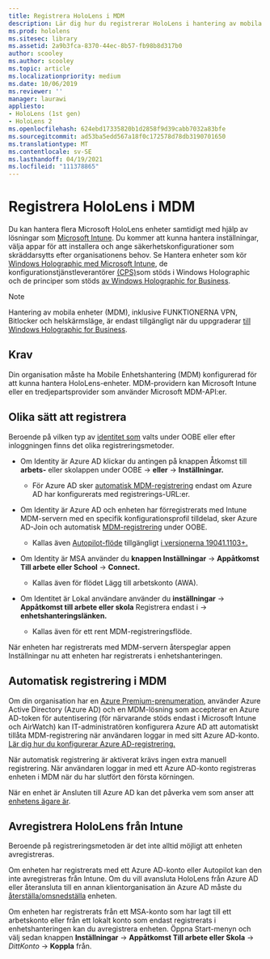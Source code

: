 ```yaml
---
title: Registrera HoloLens i MDM
description: Lär dig hur du registrerar HoloLens i hantering av mobila enheter (MDM) för enklare hantering av flera enheter.
ms.prod: hololens
ms.sitesec: library
ms.assetid: 2a9b3fca-8370-44ec-8b57-fb98b8d317b0
author: scooley
ms.author: scooley
ms.topic: article
ms.localizationpriority: medium
ms.date: 10/06/2019
ms.reviewer: ''
manager: laurawi
appliesto:
- HoloLens (1st gen)
- HoloLens 2
ms.openlocfilehash: 624ebd17335820b1d2858f9d39cabb7032a83bfe
ms.sourcegitcommit: ad53ba5edd567a18f0c172578d78db3190701650
ms.translationtype: MT
ms.contentlocale: sv-SE
ms.lasthandoff: 04/19/2021
ms.locfileid: "111378865"
---
```

# <a name="enroll-hololens-in-mdm"></a>Registrera HoloLens i MDM

Du kan hantera flera Microsoft HoloLens enheter samtidigt med hjälp av lösningar som [Microsoft Intune](https://docs.microsoft.com/intune/windows-holographic-for-business). Du kommer att kunna hantera inställningar, välja appar för att installera och ange säkerhetskonfigurationer som skräddarsytts efter organisationens behov. Se Hantera enheter som kör [Windows Holographic med Microsoft Intune](https://docs.microsoft.com/intune/windows-holographic-for-business), de konfigurationstjänstleverantörer [(CPS)](https://msdn.microsoft.com/windows/hardware/commercialize/customize/mdm/configuration-service-provider-reference#hololens)som stöds i Windows Holographic och de principer som stöds [av Windows Holographic for Business](https://msdn.microsoft.com/windows/hardware/commercialize/customize/mdm/policy-configuration-service-provider#hololenspolicies).

> [!NOTE]
> Hantering av mobila enheter (MDM), inklusive FUNKTIONERNA VPN, Bitlocker och helskärmsläge, är endast tillgängligt när du uppgraderar [till Windows Holographic for Business](hololens1-upgrade-enterprise.md).

## <a name="requirements"></a>Krav

 Din organisation måste ha Mobile Enhetshantering (MDM) konfigurerad för att kunna hantera HoloLens-enheter. MDM-providern kan Microsoft Intune eller en tredjepartsprovider som använder Microsoft MDM-API:er.
 
## <a name="different-ways-to-enroll"></a>Olika sätt att registrera

Beroende på vilken typ av [identitet som](hololens-identity.md) valts under OOBE eller efter inloggningen finns det olika registreringsmetoder.

- Om Identity är Azure AD klickar du antingen på knappen Åtkomst till **arbets-** eller skolappen under OOBE  ->  **eller**  ->  **Inställningar.**
    - För Azure AD sker [automatisk MDM-registrering](hololens-enroll-mdm.md#auto-enrollment-in-mdm) endast om Azure AD har konfigurerats med registrerings-URL:er.
     
- Om Identity är Azure AD och enheten har förregistrerats med Intune MDM-servern med en specifik konfigurationsprofil tilldelad, sker Azure AD-Join och automatisk [MDM-registrering](hololens-enroll-mdm.md#auto-enrollment-in-mdm) under OOBE.
    - Kallas även [Autopilot-flöde](hololens2-autopilot.md) tillgängligt [i versionerna 19041.1103+.](hololens-release-notes.md#windows-holographic-version-2004)
    

- Om Identity är MSA använder du **knappen Inställningar**  ->  **Appåtkomst Till arbete eller School**  ->  **Connect.**
    - Kallas även för flödet Lägg till arbetskonto (AWA).
- Om Identitet är Lokal användare använder du **inställningar**  ->  **Appåtkomst till arbete eller skola** Registrera endast i  ->  **enhetshanteringslänken.**
    - Kallas även för ett rent MDM-registreringsflöde.

När enheten har registrerats med MDM-servern återspeglar appen Inställningar nu att enheten har registrerats i enhetshanteringen.

## <a name="auto-enrollment-in-mdm"></a>Automatisk registrering i MDM

Om din organisation har en [Azure Premium-prenumeration](https://azure.microsoft.com/overview/), använder Azure Active Directory (Azure AD) och en MDM-lösning som accepterar en Azure AD-token för autentisering (för närvarande stöds endast i Microsoft Intune och AirWatch) kan IT-administratören konfigurera Azure AD att automatiskt tillåta MDM-registrering när användaren loggar in med sitt Azure AD-konto. [Lär dig hur du konfigurerar Azure AD-registrering.](https://docs.microsoft.com/mem/intune/enrollment/windows-enroll#enable-windows-10-automatic-enrollment)

När automatisk registrering är aktiverat krävs ingen extra manuell registrering. När användaren loggar in med ett Azure AD-konto registreras enheten i MDM när du har slutfört den första körningen.

När en enhet är Ansluten till Azure AD kan det påverka vem som anser att [enhetens ägare är](security-adminless-os.md#device-owner).

## <a name="unenroll-hololens-from-intune"></a>Avregistrera HoloLens från Intune

Beroende på registreringsmetoden är det inte alltid möjligt att enheten avregistreras.

Om enheten har registrerats med ett Azure AD-konto eller Autopilot kan den inte avregistreras från Intune. Om du vill avansluta HoloLens från Azure AD eller återansluta till en annan klientorganisation än Azure AD måste du [återställa/omsnedställa](https://docs.microsoft.com/hololens/hololens-recovery#reset-the-device) enheten.

Om enheten har registrerats från ett MSA-konto som har lagt till ett arbetskonto eller från ett lokalt konto som endast registrerats i enhetshanteringen kan du avregistrera enheten. Öppna Start-menyn och välj sedan knappen **Inställningar**  ->  **Appåtkomst Till arbete eller Skola**  ->  *DittKonto*  ->  **Koppla** från.
